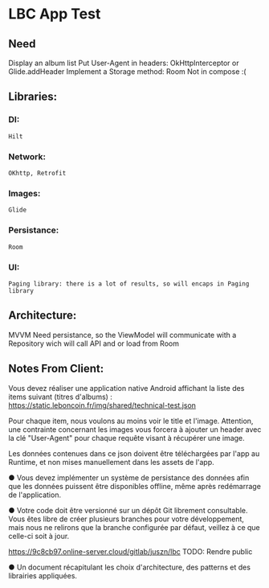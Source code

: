 # LBC App Test
## Need
   Display an album list
   Put User-Agent in headers: OkHttpInterceptor or Glide.addHeader
   Implement a Storage method: Room
   Not in compose :(

## Libraries:
### DI:
    Hilt
### Network:
    OKhttp, Retrofit
### Images:
    Glide
### Persistance:
    Room

### UI:
    Paging library: there is a lot of results, so will encaps in Paging library

## Architecture:
MVVM
Need persistance, so the ViewModel will communicate with a Repository wich will call API and or load from Room



## Notes From  Client:
Vous devez réaliser une application native Android affichant la liste des items suivant (titres
d'albums) : https://static.leboncoin.fr/img/shared/technical-test.json

Pour chaque item, nous voulons au moins voir le title et l'image. Attention, une contrainte
concernant les images vous forcera à ajouter un header avec la clé "User-Agent" pour chaque
requête visant à récupérer une image.

Les données contenues dans ce json doivent être téléchargées par l'app au Runtime, et non
mises manuellement dans les assets de l'app.

● Vous devez implémenter un système de persistance des données afin que les données
puissent être disponibles offline, même après redémarrage de l'application.

● Votre code doit être versionné sur un dépôt Git librement consultable. Vous êtes libre de
créer plusieurs branches pour votre développement, mais nous ne relirons que la branche
configurée par défaut, veillez à ce que celle-ci soit à jour.

https://9c8cb97.online-server.cloud/gitlab/juszn/lbc
TODO: Rendre public

● Un document récapitulant les choix d'architecture, des patterns et des librairies
appliquées.


